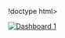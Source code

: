 !doctype html>

<html lang="en">
<head>
  <meta charset="utf-8">
  <title>Embedded Analytics with Tableau Online</title>
</head>
<body>
    <div class='tableauPlaceholder' id='viz1628938609848' style='position: relative'><noscript><a href='#'><img alt='Dashboard 1 ' src='https:&#47;&#47;public.tableau.com&#47;static&#47;images&#47;Co&#47;CovidDashboardasof080921&#47;Dashboard1&#47;1_rss.png' style='border: none' /></a></noscript><object class='tableauViz'  style='display:none;'><param name='host_url' value='https%3A%2F%2Fpublic.tableau.com%2F' /> <param name='embed_code_version' value='3' /> <param name='site_root' value='' /><param name='name' value='CovidDashboardasof080921&#47;Dashboard1' /><param name='tabs' value='no' /><param name='toolbar' value='yes' /><param name='static_image' value='https:&#47;&#47;public.tableau.com&#47;static&#47;images&#47;Co&#47;CovidDashboardasof080921&#47;Dashboard1&#47;1.png' /> <param name='animate_transition' value='yes' /><param name='display_static_image' value='yes' /><param name='display_spinner' value='yes' /><param name='display_overlay' value='yes' /><param name='display_count' value='yes' /><param name='language' value='en-GB' /></object></div>                <script type='text/javascript'>                    var divElement = document.getElementById('viz1628938609848');                    var vizElement = divElement.getElementsByTagName('object')[0];                    if ( divElement.offsetWidth > 800 ) { vizElement.style.width='200%';vizElement.style.height=(divElement.offsetWidth*0.75)+'px';} else if ( divElement.offsetWidth > 500 ) { vizElement.style.width='200%';vizElement.style.height=(divElement.offsetWidth*0.75)+'px';} else { vizElement.style.width='200%';vizElement.style.height='1177px';}                     var scriptElement = document.createElement('script');                    scriptElement.src = 'https://public.tableau.com/javascripts/api/viz_v1.js';                    vizElement.parentNode.insertBefore(scriptElement, vizElement);                </script>
</body>
</html>
